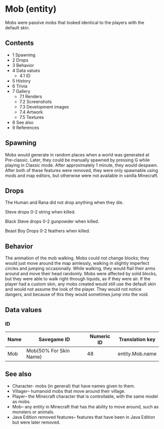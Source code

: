# Mob (entity)
Mobs were passive mobs that looked identical to the players with the default skin.

## Contents
- 1 Spawning
- 2 Drops
- 3 Behavior
- 4 Data values
	- 4.1 ID
- 5 History
- 6 Trivia
- 7 Gallery
	- 7.1 Renders
	- 7.2 Screenshots
	- 7.3 Development images
	- 7.4 Artwork
	- 7.5 Textures
- 8 See also
- 9 References

## Spawning
Mobs would generate in random places when a world was generated at Pre-classic. Later, they could be manually spawned by pressing G while playing in Classic mode. After approximately 1 minute, they would despawn. After both of these features were removed, they were only spawnable using mods and map editors, but otherwise were not available in vanilla Minecraft.

## Drops
The Human and Rana did not drop anything when they die.

Steve drops 0-2 string when killed.

Black Steve drops 0-2 gunpowder when killed.

Beast Boy Drops 0-2 feathers when killed.

## Behavior
The animation of the mob walking.
Mobs could not change blocks; they would just move around the map aimlessly, walking in slightly imperfect circles and jumping occasionally. While walking, they would flail their arms around and move their head randomly. Mobs were affected by solid blocks, but they were able to walk right through liquids, as if they were air. If the player had a custom skin, any mobs created would still use the default skin and would not assume the look of the player. They would not notice dangers, and because of this they would sometimes jump into the void.

## Data values
### ID
| Name | Savegame ID            | Numeric ID | Translation key |
|------|------------------------|------------|-----------------|
| Mob  | Mob(50% For Skin Name) | 48         | entity.Mob.name |

## See also
- Character- mobs (in general) that have names given to them.
- Villager– humanoid mobs that move around their village.
- Player– the Minecraft character that is controllable, with the same model as mobs.
- Mob– any entity in Minecraft that has the ability to move around, such as monsters or animals.
- Java Edition removed features– features that have been in Java Edition but were later removed.


